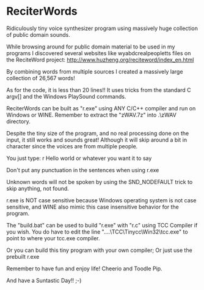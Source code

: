 # ReciterWords
Ridiculously tiny voice synthesizer program using massively huge collection of public domain sounds.

While browsing around for public domain material to be used in my programs I discovered several
websites like wyabdcrealpeopletts files on the ReciteWord project: 
http://www.huzheng.org/reciteword/index_en.html

By combining words from multiple sources I created a massively large collection of 26,567 words!

As for the code, it is less than 20 lines!!
It uses tricks from the standard C argv[] and the Windows PlaySound commands.

ReciterWords can be built as "r.exe" using ANY C/C++ compiler and run on Windows or WINE.
Remember to extract the "zWAV.7z" into .\zWAV directory.

Despite the tiny size of the program, and no real processing done on the input, it still
works and sounds great! Although it will skip around a bit in character since the 
voices are from multiple people. 

You just type:
r Hello world or whatever you want it to say

Don't put any punctuation in the sentences when using r.exe

Unknown words will not be spoken by using the SND_NODEFAULT trick to skip anything,
not found. 

r.exe is NOT case sensitive because Windows operating system is not case sensitive, and
WINE also mimic this case insensitive behavior for the program.

The "build.bat" can be used to build "r.exe" with "r.c" using TCC Compiler if you wish.
You do have to edit the line "..\..\TCC\Tinycc\Win32\tcc.exe" to point to where your
tcc.exe compiler.

Or you can build this tiny program with your own compiler; Or just use the prebuilt r.exe

Remember to have fun and enjoy life!
Cheerio and Toodle Pip.

And have a Suntastic Day!!
;-)

